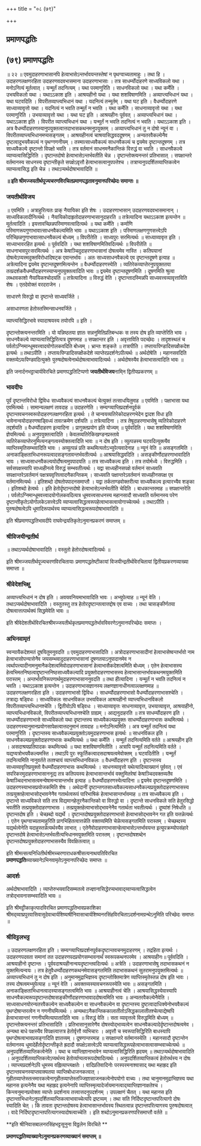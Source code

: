+++
title = "०८ (७९)"

+++


## प्रमाणपद्धतिः

## (७९) **प्रमाणपद्धतिः**

॥ २२ ॥ एवमुदाहरणाभासानपि हेत्वाभासेऽन्तर्भावयन्तस्तेषां न पृथग्वाच्यतामाहुः । तथा हि । उदाहरणलक्षणरहिता उदाहरणवदवभासमाना उदाहरणाभासाः । तत्र साधर्म्योदाहरणे साध्यविकलो यथा । मनोऽनित्यं मूर्तत्वात् । यन्मूर्तं तदनित्यम् । यथा परमाणुरिति । साधनविकलो यथा । यथा कर्मेति । उभयविकलो यथा । यथाऽऽकाश इति । आश्रयहीनो यथा । यथा शशविषाणमिति । अव्याप्त्यभिधानं यथा । यथा घटवदिति । विपरीतव्याप्त्यभिधानं यथा । यदनित्यं तन्मूर्तम् । यथा घट इति । वैधर्म्योदाहरणे साध्याव्यावृत्तो यथा । यदनित्यं न भवति तन्मूर्तं न भवति । यथा कर्मेति । साधनाव्यावृत्तो यथा । यथा परमाणुरिति । उभयाव्यावृत्तो यथा । यथा घट इति । आश्रयहीनः पूर्ववत् । अव्याप्त्यभिधानं यथा । यथाऽऽकाश इति । विपरीत व्याप्त्यभिधानं यथा । यन्मूर्तं न भवति तदनित्यं न भवति । यथाऽऽकाश इति । अत्र वैधर्म्योदाहरणस्यानुपयुक्तत्वात्तदाभासकथनमनुपयुक्तम् । अव्याप्त्यभिधानं तु न दोषो न्यूनं वा । विपरीतव्याप्त्यभिधानमप्यसङ्गतम् । आश्रयहीनत्वं चाश्रयासिद्धवददूषणम् । अन्यतरवैकल्येनैव दृष्टत्वादुभयवैकल्यं न पृथग्गणनीयम् । तस्मात्साध्यवैकल्यं साधनवैकल्यं च द्वयमेव दृष्टान्तदूषणम् । तत्र साध्यवैकल्ये दृष्टान्तो विपक्षो भवति । तत्र वर्तमानं साधनमनैकान्तिकं विरुद्धं वा भवति । साधनवैकल्ये व्याप्यत्वासिद्धिरिति । दृष्टान्तदोषो हेत्वाभासेऽन्तर्भवतीति चेन्न । दृष्टान्तोक्त्यनन्तरं प्रतिभासात् । सपक्षान्तरे वर्तमानस्य साधनस्य दृष्टान्तीकृते सपक्षेऽवृत्तौ हेत्वाभासत्वानुपपत्तेश्च । तत्राप्यनुपदर्शितव्याप्तिकत्वेन व्याप्यत्वासिद्ध इति चेन्न । तथाऽप्यर्थदोषाभावादिति ॥

**॥ इति श्रीमज्जयतीर्थपूज्यचरणविरचितप्रमाणपद्धतावनुमानपरिच्छेदः समान्तः ॥**

### **जयतीर्थविजय**

॥ एवमिति । अत्राहुरित्यतः प्राक् नैयायिका इति शेषः । उदाहरणाभासान् उदाहरणवदवभासमानान् । साध्यविकलादीनित्यर्थः । नैयायिकोदाहृतोदाहरणाभासानुदाहरति ॥ तत्रेत्यादिना यथाऽऽकाश इत्यन्तेन ॥ मूर्तत्वादिति । इयत्तावच्छिन्नपरिमाणवत्वादित्यर्थः ॥ यथा कर्मेति । कर्माणि परिमाणरूपगुणाभावात्साधनवैकल्यमिति भावः ॥ यथाऽऽकाश इति । परिमाणलक्षणगुणसत्त्वेऽपि परिच्छिन्नगुणाभावात्साधनवैकल्यं बोध्यम् ॥ विपरीतेति । साध्यपुरः सरमित्यर्थः ॥ साध्याव्यावृत्त इति । साध्याभावरहित इत्यर्थः ॥ पूर्ववदिति । यथा शशविषाणमितिवदित्यर्थः ॥ विपरीतेति ॥ साधनाभावपुरःसरमित्यर्थः । अत्र केषाञ्चिदुदाहरणाभासानां दोषत्वमेव नास्ति । कतिपयानां दोषत्वेऽप्यस्मदुक्तविरोधादिषट्क एवान्तर्भावः । अतः साध्यसाधनवैकल्ये एव दृष्टान्तदूषणे इत्याह ॥ अत्रेत्यादिना द्वयमेव दृष्टान्तदूषणमित्यन्तेन ॥ वैधर्म्योदाहरणस्येति । व्यतिरेकव्याप्तेरनुपयुक्ततया तत्प्रदर्शकवैधर्म्योदाहरणस्याप्यनुपयुक्तत्वादिति भावः ॥ द्वयमेव दृष्टान्तदूषणमिति । दूषणमिति श्रुत्वा लब्धावकाशो नैयायिकश्चोदयति ॥ तत्रेत्यादिना ॥ विरुद्धं वेति । दृष्टान्तादस्मिन्नपि साध्यवत्त्वव्यावृत्ताविति शेषः । एतदेवोक्तं वरदराजेन ।

साधारणे विरुद्धो वा दृष्टान्ते साध्यवर्जिते ।

असाधारणता हेतोस्तस्मिन्साधनवर्जिते ।

व्याप्त्यसिद्धिरभावे स्यादाश्रयस्य तयोरपि ॥ इति ।

दृष्टान्तोक्त्यनन्तरमिति । यो यन्निष्ठतया ज्ञातः सन्ननुमितिप्रतिबन्धकः स तस्य दोष इति व्याप्तेरिति भावः । साधनवैकल्ये व्याप्यत्वासिद्धिरित्यत्र दूषणमाह ॥ सपक्षान्तर इति । अवृत्ताविति पदच्छेदः । तादृशस्थलं च पर्वतोऽग्निमान्धूमवत्त्वादयोगोलकवदिति बोध्यम् । भ्रान्तः शङ्कते ॥ तत्रापीति । तप्तायःपिण्डादिसपक्षैकदेश इत्यर्थः ॥ तथाऽपीति । तप्तायःपिण्डादिसपक्षैकदेशे व्याप्तेरप्रदर्शनेऽपीत्यर्थः ॥ अर्थदोषेति । महानसवदिति वक्तव्येऽयःपिण्डवदित्युक्तेः पुरुषदोषत्वेनार्थदोषत्वाभावादित्यर्थः । अर्थदोषस्यैव हेत्वाभासत्वादिति भावः ॥

इति जनार्दनभट्टाचार्यविरचिते प्रमाणपद्धतिटिप्पणो **जयतीर्थविजय**नामि्न द्वितीयप्रकरणम् ॥

### **भावदीपः**

पूर्वं दृष्टान्तविरोधो द्विविधः साध्यवैकल्यं साधनवैकल्यं चेत्युक्तं तत्साधयितुमाह ॥ एवमिति । पक्षाभासा यथा एवमित्यर्थः । सामान्यलक्षणं तावदाह ॥ उदाहरणेति । सम्यग्व्याप्तिप्रदर्शनपूर्वकं दृष्टान्तवचनस्वरूपोदाहरणलक्षणरहिता इत्यर्थः । ते चान्वयव्यतिरेकोदाहरणभेदेन द्वादश विधा इति भावेनान्वयोदाहरणषाडि्वध्यं तावत्क्रमेण दर्शयति ॥ तत्रेत्यादिना । तत्र तेषूदाहरणाभासेषु व्यतिरेकोदाहरणे तद्दर्शयति ॥ वैधर्म्योदाहरण इत्यादिना । प्रागुक्तप्रयोग इति योज्यम् ॥ पूर्ववदिति । यथा शशविषाणमिति ज्ञेयमित्यर्थः ॥ अनुपयुक्तत्वादिति । केवलव्यतिरेकिखण्डनप्रस्तावे व्यतिरेकव्याप्तेरनुमित्यनङ्गत्वस्योक्तत्वादिति भावः ॥ न दोष इति । व्युत्पन्नस्य घटवदित्युक्त्यैव व्याप्तिस्मृतिसम्भवादिति भावः । अव्युत्पन्नं प्रति कथमित्यतोऽभ्युपेत्यवादेनाह ॥ न्यूनं वेति ॥ असङ्गतमिति । अनाकाङ्क्षिताभिधानरूपत्वादसङ्गतावन्तर्भवतीत्यर्थः ॥ आश्रयासिद्धवदिति । असङ्कीर्णोदाहरणाभावादिति भावः । साध्यसाधनवैकल्ययोर्दोषत्वमुपपादयति ॥ तत्र साध्यवैकल्य इति । तत्र तयोर्मध्ये । विरुद्धमिति । सर्वसपक्षस्यापि साध्यहीनत्वे विरुद्धं सम्भवतीत्यर्थः । यद्वा साध्यहीनसपक्षे वर्तमानं साध्यवति सपक्षान्तरेऽवर्तमानं पक्षत्रयवृत्तित्वादनैकान्तिकम् । साध्यवति पक्षान्तरेऽवर्तमानं साध्यहीनसपक्ष एव वर्तमानमित्यर्थः । इतिशब्दो दोषतोपपादनसमाप्तौ । यद्वा तर्कताण्डवोक्तरीत्या साध्यवैकल्य इत्यारभ्यैव शङ्का । इतिशब्दो हेत्वर्थः । इति हेतोर्दृष्टान्तदोषो हेत्वाभासेऽन्तर्भवतीति चेदिति । बाधकान्तरमाह ॥ सपक्षान्तरेति । पर्वतोऽग्निमान्धूमवत्त्वादयोगोलकवदित्यत्र धूमवत्त्वसाधनस्य महानसादौ साध्यवति वर्तमानस्य परेण दृष्टान्तीकृतेऽयोगोलकेऽसत्त्वेऽपि व्याप्यत्वासिद्धत्वरूपहेत्वाभासत्वायोगाच्चेत्यर्थः ॥ तथाऽपीति । पुरुषदोषत्वेऽपि धूमादिरूपार्थस्य व्याप्यत्वासिद्धत्वरूपदोषाभावादिति ॥

इति श्रीप्रमाणपद्धतिभावदीपे राघवेन्द्रयतिकृतेऽनुमानप्रकरणं समाप्तम् ॥

### **श्रीविजयीन्द्रतीर्थ**

॥ तथाऽप्यर्थदोषाभावादिति । वस्तुतो हेतोरदोषत्वादित्यर्थः ॥

इति श्रीमज्जयतीर्थपूज्यचरणविरचितायाः प्रमाणपद्धतेष्टीकायां विजयीन्द्रतीर्थविरचितायां द्वितीयप्रकरणव्याख्या समाप्ता ॥

### **श्रीवेदेशभिक्षु**

अव्याप्त्यभिधानं न दोष इति । अवयवनियमाभावादिति भावः । अभ्युपेत्याह ॥ न्यूनं वेति । तथाऽप्यर्थदोषाभावादिति । वस्तुतस्तु तत्र हेतोरदृष्टान्तत्वात्तद्दोष एव वाच्यः । तथा चासङ्कीर्णतया दोषत्वात्तत्पार्थक्यं सिद्धमेवेति भावः ॥

इति श्रीवेदेशतीर्थविरचितश्रीमज्जयतीर्थकृतप्रमाणपद्धतेर्भावविवरणेऽनुमानपरिच्छेदः समाप्तः ।

### **अभिनवामृतं**

स्वन्यायैकदेशमतं दूषयितुमनुवदति ॥ एवमुदाहरणाभासादिति । अत्रोदाहरणाभासादीनां हेत्वाभासेष्वन्तर्भावो नाम हेत्वाभासोपन्यासेनैव जयसम्भवादुदाहरणाभासानां दूषणतयाऽनुपादानमेव न त्वर्थापत्त्यादीनामनुमानैकदेशत्वमिवोदाहरणाभासानां हेत्वाभासैकदेशत्वमिति बोध्यम् । एतेन हेत्वाभासस्य हेत्वभिमतनिष्ठत्वाद्दृष्टान्तनिष्ठसाध्यवैकल्यादि प्रयुक्तोदाहरणाभासस्य हेत्वाभासान्तर्भावकथनमयुक्तमिति परास्तम् । अन्तर्भावनिरूपणार्थमुदाहरणाभासाननुवदति ॥ तथा हीत्यादिना । यन्मूर्तं न भवति तदनित्यं न भवति । यथाऽऽकाश इत्यन्तेन । उदाहरणाभासज्ञानस्य लक्षणज्ञानाधीनत्वाल्लक्षणमाह ॥ उदाहरणलक्षणरहिता इति । उदाहरणाभासो द्विविधः । साधर्म्योदाहरणाभासो वैधर्म्योदाहरणाभासश्चेति । तत्राद्यः षड्विधः । साध्यविकलः साधनविकल उभयविकल आश्रयहीनो व्याप्त्यभिधानविकलो विपरीतव्याप्त्यभिधानश्चेति । द्वितीयोऽपि षड्विधः । साध्याव्यावृत्तः साधनाव्यावृत्त, उभयाव्यावृत्त, आश्रयाहीनो, व्याप्त्यभिधानविकलो, विपरीतव्याप्त्यभिधानश्चेति ग्राह्यम् । आद्यनुदाहरति ॥ तत्र साधर्म्योदाहरण इति । साधर्म्योदाहरणाभासे साध्यविकलो यथा दृष्टान्तस्य साध्यवैकल्यप्रयुक्तः साधर्म्योदाहरणाभासः कथमित्यर्थः । उदाहरणस्यानुमानप्रयोगसापेक्षत्वात्तदनुमानं तावदाह ॥ मनोऽनित्यमिति । अत्र यन्मूर्तं तदनित्यं यथा परमाणुरिति । दृष्टान्तस्य साध्यवैकल्यप्रयुक्तोऽयमुदाहरणाभास इत्यर्थः ॥ साधनविकल इति । साधनवैकल्यप्रयुक्तोदाहरणाभासः कथमित्यर्थः ॥ यथा कर्मेति । यन्मूर्तं तदनित्यमिति वर्तते ॥ आश्रयहीन इति । असदाश्रयप्रतिपादकः कथमित्यर्थः ॥ यथा शशविषाणमितीति । अत्रापि यन्मूर्तं तदनित्यमिति वर्तते । यद्यप्यत्रोभयवैकल्यमस्ति । तथाऽपि पुरः स्फूर्तिकत्वादसदाश्रयत्वमेवोक्तम् ॥ घटवदितीति । यन्मूर्तं तदनित्यमिति नानुवर्तते ततश्चायं व्याप्त्यभिधानविकलः ॥ वैधर्म्योदाहरण इति । दृष्टान्तस्य साध्यव्यावृत्तिप्रयुक्तो वैधर्म्योदाहरणाभासः कथमित्यर्थः । साधनव्यावृत्तो यथेत्यादिव्याख्यानं पूर्ववत् । एवं सपरिकरमुदाहरणाभासाननूद्य तत्र कतिपयस्य हेत्वाभासान्तर्भावं वक्तुमितरेषां केषाञ्चिदवक्तव्यतैव केषाञ्चिदनाभासत्वमन्येषामन्यत्रान्तर्भाव इत्याह ॥ वैधर्म्योदाहरणस्येत्यादिना ॥ द्वयमेव दृष्टान्तदूषणमिति । उदाहरणस्याभासप्रयोजकमिति शेषः । अथेदानीं दृष्टान्तगतसाध्यवैकल्यसाधनवैकल्यप्रयुक्तोदाहरणाभासस्य तत्प्रयुक्तहेत्वाभासोद्भावनेनैव गतार्थत्वरूपं पारिभाषिकं हेत्वाभासान्तर्भावमाह ॥ तत्र साध्यवैकल्य इति । दृष्टान्ते साध्यविकले सति तत्र विद्यमानहेतुरनैकान्तिको वा विरुद्धो वा । दृष्टान्ते साधनविकले सति हेतुरसिद्धो भवतीति तत्प्रयुक्तोदाहरणाभासः । तत्प्रयुक्तहेत्वाभासोद्भावनेनैव गतार्थता भवतीत्यर्थः । दूष्यांशं निषेधति ॥ दृष्टान्तदोष इति । चेच्छब्दो यद्यर्थे । दृष्टान्तदोषप्रयुक्तोदाहरणाभासो हेत्वाभासोद्भावनेन गत इति यत्तन्नेत्यर्थः । एतेन पृथग्वाच्यतामाहुरिति प्रागभिहितत्वात्तन्नेति वक्तव्यमिति चेन्नेत्यसङ्गतमिति परास्तम् । चेच्छब्दस्य यद्यर्थत्वेनेति यदाहुस्तन्नेत्यर्थस्यैव लाभात् । एतेनैवोदाहरणाभासान्हेत्वाभासेऽन्तर्भावयन्त इत्युपक्रम्योपसंहारे दृष्टान्तदोषे हेत्वाभासेऽन्तर्भवतीत्यभिधानमयुक्तमिति परास्तम् । दृष्टान्तदोषशब्देन दृष्टान्तदोषप्रयुक्तोदाहरणाभासस्यैव विवक्षितत्वात् ॥

इति श्रीमत्सत्यनिधितीर्थश्रीमच्चरणाराधकश्रीसत्यनाथयतिविरचित **प्रमाणपद्धतिः**व्याख्यानेऽभिनवामृतेऽनुमानपरिच्छेदः समाप्तः ॥

### **आदर्शः**

अर्थदोषाभावादिति । व्याप्तेरुभयवादिसम्मतत्वे तज्ज्ञानासिद्धेरप्यभावाद्य्वाप्यत्वासिद्धत्वेन तत्रोद्भावनासम्भवादिति भावः ॥

इति श्रीमट्टीकाकृत्पादविरचित प्रमाणपद्धतिभावप्रकाशिका श्रीमद्य्वाघ्रपुरवासिवासुदेवाचार्यशिष्यश्रीनिवासाचार्यशिष्यनरसिंहविरचिताऽदर्शनामग्रन्थेऽनुमिति परिच्छेदः समाप्तः ॥

### **श्रीविट्टलभट्ट**

॥ उदाहरणलक्षणरहिता इति । सम्यग्व्याप्तिप्रदर्शनपूर्वकदृष्टान्तवचनमुदाहरणम् । तद्रहिता इत्यर्थः । उदाहरणपदवता समानां तत उदाहरणपदप्रयोगसम्भावनार्थं स्वरूपकथनपरमेव । आश्रयाहीनः॥ पूर्ववदिति । आश्रयाहीनो दृष्टान्तः । पूर्ववदाश्रयहीनान्वयदृष्टान्तवदित्यर्थः ॥ अत्रेति । उदाहरणाभासेषु तदाभासकथनं न युक्तमित्यन्वयः । तत्र हेतुवैधर्म्योदाहरणकथनमेवासङ्गतमिति तदाभासकथनं सुतरामनुपयुक्तमित्यर्थः ॥ अव्याप्त्यभिधानं तु न दोष इति । अनुमानमुद्राभिज्ञस्य दृष्टान्तोक्तिमात्रेण व्याप्तिस्मृतेस्तन्न दोष इति भावः । तस्य दोषत्वमभ्युपेत्याह ॥ न्यूनं वेति । अवक्तव्यस्यावचनरूपस्येति भावः ॥ असङ्गतमिति । अनाकाङ्क्षिताभिधानत्वादस्यासङ्गतत्वमिति भावः ॥ आश्रयाहीनत्वं चेति । आश्रयासिद्धस्येवास्यापि साधनवैकल्यरूपदृष्टान्तदोषासङ्कीर्णोदाहरणाभावाददोषत्वमिति भावः ॥ अन्यतरवैकल्येनैवेति । साध्यसाधनयोरन्यतरवैकल्येन साध्यवैकल्येन वा साधनवैकल्येन वा दृष्टान्तस्य दुष्टत्वादाधिक्येनोभयवैकल्यं पृथग्दोषान्तरत्वेन न गणनीयमित्यर्थः । अन्यथाऽनैकान्तिककालातीतोऽसिद्धकालातीतश्चेत्याद्येष्वपि हेत्वाभासान्तरं गणनीयमित्यापातादिति भावः ॥ विरुद्धं वेति । सता व्यावृत्तत्वे विरुद्धमिति बोध्यम् ॥ दृष्टान्तोक्त्यनन्तरं प्रतिभासादिति । प्रतिभासानुसारेणैव दोषस्योद्भाव्यत्वेन साधनवैकल्यादेर्दृष्टान्तदोषत्वमेव । अन्यथा बाधे पक्षस्यैव विपक्षत्वात्तत्र हेतोर्वृत्तौ व्यभिचारः । अवृत्तौ च स्वरूपासिद्धिरिति बाधस्यापि पृथग्दोषत्वाभावप्रसङ्गादिति ज्ञातव्यम् । दूषणान्तरमाह ॥ सपक्षान्तरे वर्तमानस्येति । महानसादौ दृष्टान्तेन वर्तमानस्य धूमादेर्हेतोर्दृष्टान्तीकृते ह्रदादौ सपक्षेऽसत्त्वेऽपि व्याप्यत्वासिद्धरूपहेत्वाभासत्वासम्भवाच्चेत्यर्थः ॥ अनुपदर्शितव्याप्तिकत्वेनेति । यथा च व्याप्तिज्ञानाभावेन व्याप्यत्वासिद्धिरिति हृदयम् ॥ तथाऽप्यर्थदोषाभावादिति । अनुपदर्शितव्याप्तिकत्वेऽप्यर्थस्य हेतोर्व्याप्यत्वरूपदोषादित्यर्थः । अनुपदर्शितव्याप्तिकत्वं हेतोरर्थस्य न दोषः । व्याप्त्यप्रदर्शनेऽपि धूमस्य वह्निव्याप्त्यक्षतेः । वादिप्रतिवादिनोः परस्परमनाश्वासाद् यथा महाह्रद इति दृष्टान्तवचनस्याप्तवाक्यतया व्याप्तिबोधाजनकत्वात् । गृहीतव्याप्तेस्तत्स्मारकत्वेनागृहीतव्याप्तेस्तज्जिज्ञासाजनकत्वेनोपयोगो वाच्यः । तथा चानुमानमुद्राभिज्ञस्य यथा महानस इत्यनेनैव यथा महाह्रद इत्यनेनापि व्याप्तिस्मृत्यादेर्जायमानत्वाद्य्वाप्तिज्ञानाक्षतेश्च । किन्त्वनुमानप्रयोक्ता व्याप्तेः प्रदर्शनाय तत्त्वात्तदनुपदर्शनम् । उपलक्षणं चैतत् । यथा महानस इति दृष्टान्ताभिधानेऽनुपदर्शितव्याप्तिकत्वाभावाच्चेत्यपि द्रष्टव्यम् । तथा सति निर्दिष्टदृष्टान्तपरित्यागो दोषः स्यादिति चेत् । किं तावता दृष्टान्तदोषस्य हेत्वाभासान्तर्भावस्य स्थितत्वान्न दृष्टान्तपरित्यागस्य पुरुषदोषत्वात् । वादे निर्दिष्टदृष्टान्तपरित्यागस्यादोषत्वाच्चेति । इति शब्दोऽनुमानप्रकरणपरिसमाप्तौ वर्तते ॥

**इति श्रीनिवासबालनरसिंहभट्टसूनुना विठ्ठलेन विरचिते **

**प्रमाणपद्धतिव्याख्यानेऽनुमानप्रकरणव्याख्यानं समाप्तम् ॥**

